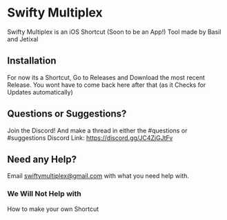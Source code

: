# Swifty Multiplex
Swifty Multiplex is an iOS Shortcut (Soon to be an App!) Tool made by Basil and Jetixal

## Installation
For now its a Shortcut, Go to Releases and Download the most recent Release. You wont have to come back here after that (as it Checks for Updates automatically)

## Questions or Suggestions?
Join the Discord! And make a thread in either the #questions or #suggestions
Discord Link: https://discord.gg/JC4ZjGJtFv

## Need any Help?
Email swiftymultiplex@gmail.com with what you need help with.

### We Will Not Help with 
How to make your own Shortcut
